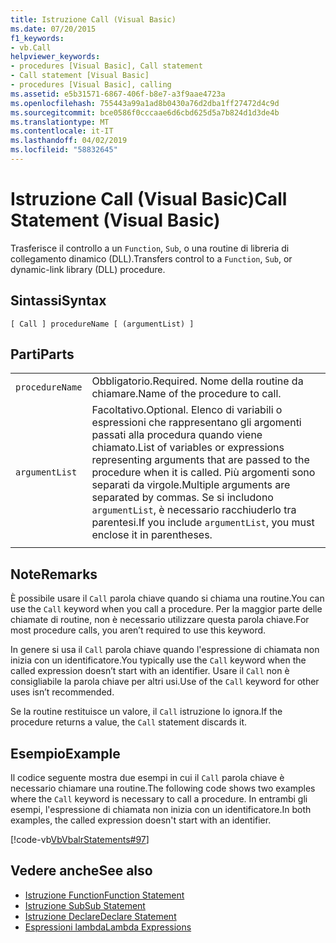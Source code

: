 ```yaml
---
title: Istruzione Call (Visual Basic)
ms.date: 07/20/2015
f1_keywords:
- vb.Call
helpviewer_keywords:
- procedures [Visual Basic], Call statement
- Call statement [Visual Basic]
- procedures [Visual Basic], calling
ms.assetid: e5b31571-6867-406f-b8e7-a3f9aae4723a
ms.openlocfilehash: 755443a99a1ad8b0430a76d2dba1ff27472d4c9d
ms.sourcegitcommit: bce0586f0cccaae6d6cbd625d5a7b824d1d3de4b
ms.translationtype: MT
ms.contentlocale: it-IT
ms.lasthandoff: 04/02/2019
ms.locfileid: "58832645"
---
```

# <a name="call-statement-visual-basic"></a><span data-ttu-id="72bdd-102">Istruzione Call (Visual Basic)</span><span class="sxs-lookup"><span data-stu-id="72bdd-102">Call Statement (Visual Basic)</span></span>
<span data-ttu-id="72bdd-103">Trasferisce il controllo a un `Function`, `Sub`, o una routine di libreria di collegamento dinamico (DLL).</span><span class="sxs-lookup"><span data-stu-id="72bdd-103">Transfers control to a `Function`, `Sub`, or dynamic-link library (DLL) procedure.</span></span>  
  
## <a name="syntax"></a><span data-ttu-id="72bdd-104">Sintassi</span><span class="sxs-lookup"><span data-stu-id="72bdd-104">Syntax</span></span>  
  
```  
[ Call ] procedureName [ (argumentList) ]  
```  
  
## <a name="parts"></a><span data-ttu-id="72bdd-105">Parti</span><span class="sxs-lookup"><span data-stu-id="72bdd-105">Parts</span></span>  
|||
|---|---|
|`procedureName`|<span data-ttu-id="72bdd-106">Obbligatorio.</span><span class="sxs-lookup"><span data-stu-id="72bdd-106">Required.</span></span> <span data-ttu-id="72bdd-107">Nome della routine da chiamare.</span><span class="sxs-lookup"><span data-stu-id="72bdd-107">Name of the procedure to call.</span></span>|
|`argumentList`|<span data-ttu-id="72bdd-108">Facoltativo.</span><span class="sxs-lookup"><span data-stu-id="72bdd-108">Optional.</span></span> <span data-ttu-id="72bdd-109">Elenco di variabili o espressioni che rappresentano gli argomenti passati alla procedura quando viene chiamato.</span><span class="sxs-lookup"><span data-stu-id="72bdd-109">List of variables or expressions representing arguments that are passed to the procedure when it is called.</span></span> <span data-ttu-id="72bdd-110">Più argomenti sono separati da virgole.</span><span class="sxs-lookup"><span data-stu-id="72bdd-110">Multiple arguments are separated by commas.</span></span> <span data-ttu-id="72bdd-111">Se si includono `argumentList`, è necessario racchiuderlo tra parentesi.</span><span class="sxs-lookup"><span data-stu-id="72bdd-111">If you include `argumentList`, you must enclose it in parentheses.</span></span>|
|||
  
## <a name="remarks"></a><span data-ttu-id="72bdd-112">Note</span><span class="sxs-lookup"><span data-stu-id="72bdd-112">Remarks</span></span>  
 <span data-ttu-id="72bdd-113">È possibile usare il `Call` parola chiave quando si chiama una routine.</span><span class="sxs-lookup"><span data-stu-id="72bdd-113">You can use the `Call` keyword when you call a procedure.</span></span> <span data-ttu-id="72bdd-114">Per la maggior parte delle chiamate di routine, non è necessario utilizzare questa parola chiave.</span><span class="sxs-lookup"><span data-stu-id="72bdd-114">For most procedure calls, you aren’t required to use this  keyword.</span></span>  
  
 <span data-ttu-id="72bdd-115">In genere si usa il `Call` parola chiave quando l'espressione di chiamata non inizia con un identificatore.</span><span class="sxs-lookup"><span data-stu-id="72bdd-115">You typically use the `Call` keyword when the called expression doesn’t start with an identifier.</span></span> <span data-ttu-id="72bdd-116">Usare il `Call` non è consigliabile la parola chiave per altri usi.</span><span class="sxs-lookup"><span data-stu-id="72bdd-116">Use of the `Call` keyword for other uses isn’t recommended.</span></span>  
  
 <span data-ttu-id="72bdd-117">Se la routine restituisce un valore, il `Call` istruzione lo ignora.</span><span class="sxs-lookup"><span data-stu-id="72bdd-117">If the procedure returns a value, the `Call` statement discards it.</span></span>  
  
## <a name="example"></a><span data-ttu-id="72bdd-118">Esempio</span><span class="sxs-lookup"><span data-stu-id="72bdd-118">Example</span></span>  
 <span data-ttu-id="72bdd-119">Il codice seguente mostra due esempi in cui il `Call` parola chiave è necessario chiamare una routine.</span><span class="sxs-lookup"><span data-stu-id="72bdd-119">The following code shows two examples where the `Call` keyword is necessary to call a procedure.</span></span> <span data-ttu-id="72bdd-120">In entrambi gli esempi, l'espressione di chiamata non inizia con un identificatore.</span><span class="sxs-lookup"><span data-stu-id="72bdd-120">In both examples, the called expression doesn't start with an identifier.</span></span>  
  
 [!code-vb[VbVbalrStatements#97](~/samples/snippets/visualbasic/VS_Snippets_VBCSharp/VbVbalrStatements/VB/Class1.vb#97)]  
  
## <a name="see-also"></a><span data-ttu-id="72bdd-121">Vedere anche</span><span class="sxs-lookup"><span data-stu-id="72bdd-121">See also</span></span>

- [<span data-ttu-id="72bdd-122">Istruzione Function</span><span class="sxs-lookup"><span data-stu-id="72bdd-122">Function Statement</span></span>](../../../visual-basic/language-reference/statements/function-statement.md)
- [<span data-ttu-id="72bdd-123">Istruzione Sub</span><span class="sxs-lookup"><span data-stu-id="72bdd-123">Sub Statement</span></span>](../../../visual-basic/language-reference/statements/sub-statement.md)
- [<span data-ttu-id="72bdd-124">Istruzione Declare</span><span class="sxs-lookup"><span data-stu-id="72bdd-124">Declare Statement</span></span>](../../../visual-basic/language-reference/statements/declare-statement.md)
- [<span data-ttu-id="72bdd-125">Espressioni lambda</span><span class="sxs-lookup"><span data-stu-id="72bdd-125">Lambda Expressions</span></span>](../../../visual-basic/programming-guide/language-features/procedures/lambda-expressions.md)

